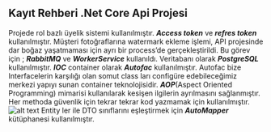 ## Kayıt Rehberi .Net Core Api Projesi

Projede rol bazlı üyelik sistemi kullanılmıştır. ***Access token*** ve ***refres token*** kullanılmıştır.
Müşteri fotoğraflarına watermark ekleme işlemi, API projesinde dar boğaz yaşatmaması için ayrı bir process’de gerçekleştirildi. Bu görev için ; ***RabbitMQ*** ve ***WorkerService*** kullanıldı.
Veritabanı olarak ***PostgreSQL*** kullanılmıştır.
***IOC*** container olarak ***Autofac*** kullanılmıştır. Autofac bize Interfacelerin karşılığı olan somut class ları configüre edebileceğimiz merkezi yapıyı sunan container teknolojisidir.
***AOP***(Aspect Oriented Programming) mimarisi kullanılarak kesişen ilgilerin ayrılmasını sağlanmıştır. Her methoda güvenlik için tekrar tekrar kod yazmamak için kullanılmıştır.
![alt text](https://www.codeproject.com/KB/Articles/aop2/attributes.gif)
Entity ler ile DTO sınıflarını eşleştirmek için ***AutoMapper*** kütüphanesi kullanılmıştır.
